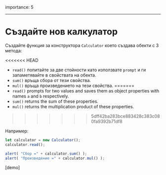 importance: 5

---

# Създайте нов калкулатор

Създайте функция за конструктора `Calculator` което създава обекти с 3 метода:

<<<<<<< HEAD
- `read()` попитайте за две стойности като използвате `prompt` и ги запаметявайте в свойствата на обекта.
- `sum()` връща сбора от тези свойства.
- `mul()` връща произведението на тези свойства.
=======
- `read()` prompts for two values and saves them as object properties with names `a` and `b` respectively.
- `sum()` returns the sum of these properties.
- `mul()` returns the multiplication product of these properties.
>>>>>>> 5dff42ba283bce883428c383c080fa9392b71df8

Например:

```js
let calculator = new Calculator();
calculator.read();

alert( "Сбор =" + calculator.sum() );
alert( "Произведение =" + calculator.mul() );
```

[demo]
